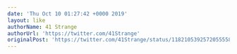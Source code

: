 ```yaml
---
date: 'Thu Oct 10 01:27:42 +0000 2019'
layout: like
authorName: 41 Strange
authorUrl: 'https://twitter.com/41Strange'
originalPost: 'https://twitter.com/41Strange/status/1182105392572055558'
---
```


